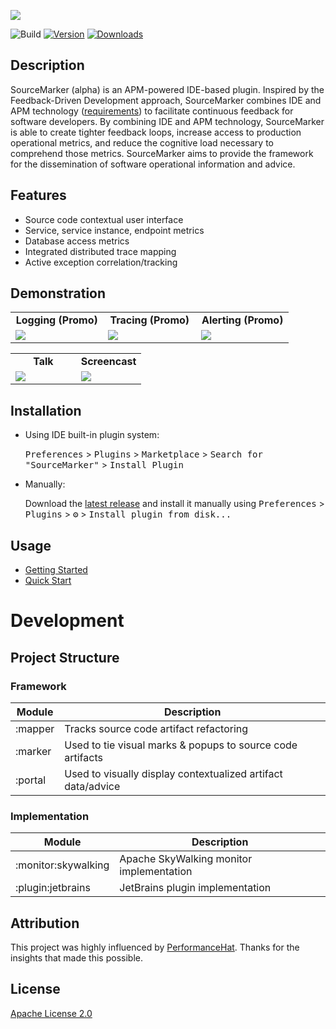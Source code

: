![](.github/media/SM.png)

![Build](https://github.com/sourceplusplus/SourceMarker/workflows/Build/badge.svg)
[![Version](https://img.shields.io/jetbrains/plugin/v/15407-sourcemarker.svg)](https://plugins.jetbrains.com/plugin/15407-sourcemarker)
[![Downloads](https://img.shields.io/jetbrains/plugin/d/15407-sourcemarker.svg)](https://plugins.jetbrains.com/plugin/15407-sourcemarker)

## Description

<!-- Plugin description -->
SourceMarker (alpha) is an APM-powered IDE-based plugin. Inspired by the Feedback-Driven Development approach, SourceMarker combines IDE and APM technology ([requirements](https://github.com/sourceplusplus/SourceMarker/blob/master/docs/getting-started.md#requirements)) to facilitate continuous feedback for software developers. By combining IDE and APM technology, SourceMarker is able to create tighter feedback loops, increase access to production operational metrics, and reduce the cognitive load necessary to comprehend those metrics. SourceMarker aims to provide the framework for the dissemination of software operational information and advice.
<!-- Plugin description end -->

## Features

- Source code contextual user interface
- Service, service instance, endpoint metrics
- Database access metrics
- Integrated distributed trace mapping
- Active exception correlation/tracking

## Demonstration

<table>
  <tr>
      <td width="33%" align="center"><b>Logging (Promo)</b></td>
      <td width="33%" align="center"><b>Tracing (Promo)</b></td>
      <td width="33%" align="center"><b>Alerting (Promo)</b></td>
  </tr>
  <tr>
     <td><a href="https://www.youtube.com/watch?v=_ppLhaPjbJ4"><img src=".github/media/misc/SM_Logging.gif"/></a></td>
     <td><a href="https://www.youtube.com/watch?v=_ppLhaPjbJ4"><img src=".github/media/misc/SM_Tracing.gif"/></a></td>
     <td><a href="https://www.youtube.com/watch?v=_ppLhaPjbJ4"><img src=".github/media/misc/SM_Alerting.gif"/></a></td>
  </tr>
</table>

<table>
  <tr>
      <td width="50%" align="center"><b>Talk</b></td>
      <td width="50%" align="center"><b>Screencast</b></td>
  </tr>
  <tr>
     <td><a href="https://www.youtube.com/watch?v=1vuNoQDuZVo"><img src=".github/media/misc/SM-CFD_Software.jpg"/></a></td>
     <td><a href="https://www.youtube.com/watch?v=L-16gznzUF8"><img src=".github/media/misc/SM-v0.2.1-Screencast.gif"/></a></td>
  </tr>
</table>

## Installation

- Using IDE built-in plugin system:
  
  <kbd>Preferences</kbd> > <kbd>Plugins</kbd> > <kbd>Marketplace</kbd> > <kbd>Search for "SourceMarker"</kbd> >
  <kbd>Install Plugin</kbd>
  
- Manually:

  Download the [latest release](https://github.com/sourceplusplus/SourceMarker/releases/latest) and install it manually using
  <kbd>Preferences</kbd> > <kbd>Plugins</kbd> > <kbd>⚙</kbd> > <kbd>Install plugin from disk...</kbd>

## Usage

- [Getting Started](docs/getting-started.md)
- [Quick Start](docs/quick-start.md)

# Development

## Project Structure

### Framework

| Module                        | Description                                                          |
| ----------------------------- | -------------------------------------------------------------------- |
| :mapper                       | Tracks source code artifact refactoring                              |
| :marker                       | Used to tie visual marks & popups to source code artifacts           |
| :portal                       | Used to visually display contextualized artifact data/advice         |

### Implementation

| Module                        | Description                                                          |
| ----------------------------- | -------------------------------------------------------------------- |
| :monitor:skywalking           | Apache SkyWalking monitor implementation                             |
| :plugin:jetbrains             | JetBrains plugin implementation                                      |

## Attribution

This project was highly influenced by [PerformanceHat](https://github.com/sealuzh/PerformanceHat). Thanks for the insights
that made this possible.

## License

[Apache License 2.0](LICENSE)

